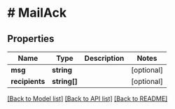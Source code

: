 # # MailAck

## Properties

Name | Type | Description | Notes
------------ | ------------- | ------------- | -------------
**msg** | **string** |  | [optional]
**recipients** | **string[]** |  | [optional]

[[Back to Model list]](../../README.md#models) [[Back to API list]](../../README.md#endpoints) [[Back to README]](../../README.md)
